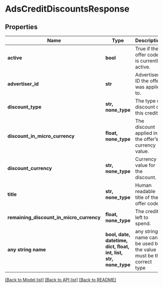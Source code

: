 # AdsCreditDiscountsResponse


## Properties
Name | Type | Description | Notes
------------ | ------------- | ------------- | -------------
**active** | **bool** | True if the offer code is currently active. | [optional] 
**advertiser_id** | **str** | Advertiser ID the offer was applied to. | [optional] 
**discount_type** | **str, none_type** | The type of discount of this credit | [optional] 
**discount_in_micro_currency** | **float, none_type** | The discount applied in the offer’s currency value. | [optional] 
**discount_currency** | **str, none_type** | Currency value for the discount. | [optional] 
**title** | **str, none_type** | Human readable title of the offer code. | [optional] 
**remaining_discount_in_micro_currency** | **float, none_type** | The credits left to spend. | [optional] 
**any string name** | **bool, date, datetime, dict, float, int, list, str, none_type** | any string name can be used but the value must be the correct type | [optional]

[[Back to Model list]](../README.md#documentation-for-models) [[Back to API list]](../README.md#documentation-for-api-endpoints) [[Back to README]](../README.md)


